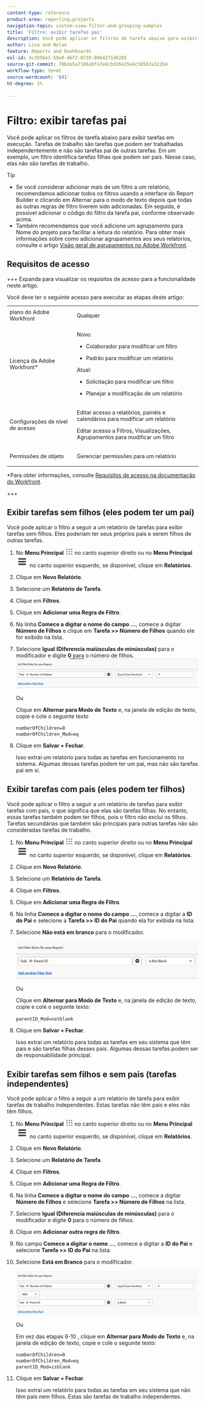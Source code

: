 ```yaml
---
content-type: reference
product-area: reporting;projects
navigation-topic: custom-view-filter-and-grouping-samples
title: 'Filtro: exibir tarefas pai'
description: Você pode aplicar os filtros de tarefa abaixo para exibir tarefas em execução. Tarefas de trabalho são tarefas que podem ser trabalhadas independentemente e não são tarefas pai de outras tarefas. Em um exemplo, um filtro identifica tarefas filhas que podem ser pais. Nesse caso, elas não são tarefas de trabalho.
author: Lisa and Nolan
feature: Reports and Dashboards
exl-id: 4c3956e1-59e0-4bf2-8739-8064271d6281
source-git-commit: 70bda5a7186abfa7e8cbd26e25a4c58583a322b4
workflow-type: tm+mt
source-wordcount: '841'
ht-degree: 1%

---
```


# Filtro: exibir tarefas pai

<!--Audited: 10/2024-->

Você pode aplicar os filtros de tarefa abaixo para exibir tarefas em execução. Tarefas de trabalho são tarefas que podem ser trabalhadas independentemente e não são tarefas pai de outras tarefas. Em um exemplo, um filtro identifica tarefas filhas que podem ser pais. Nesse caso, elas não são tarefas de trabalho.

>[!TIP]
>
>* Se você considerar adicionar mais de um filtro a um relatório, recomendamos adicionar todos os filtros usando a interface do Report Builder e clicando em Alternar para o modo de texto depois que todas as outras regras de filtro tiverem sido adicionadas. Em seguida, é possível adicionar o código do filtro da tarefa pai, conforme observado acima. 
>* Também recomendamos que você adicione um agrupamento para Nome do projeto para facilitar a leitura do relatório. Para obter mais informações sobre como adicionar agrupamentos aos seus relatórios, consulte o artigo [Visão geral de agrupamentos no Adobe Workfront](../../../reports-and-dashboards/reports/reporting-elements/groupings-overview.md).
>

## Requisitos de acesso

+++ Expanda para visualizar os requisitos de acesso para a funcionalidade neste artigo.

Você deve ter o seguinte acesso para executar as etapas deste artigo:

<table style="table-layout:auto"> 
 <col> 
 <col> 
 <tbody> 
  <tr> 
   <td role="rowheader">plano do Adobe Workfront</td> 
   <td> <p>Qualquer</p> </td> 
  </tr> 
  <tr> 
   <td role="rowheader">Licença da Adobe Workfront*</td> 
   <td> 
    <p>Novo:</p>
   <ul><li><p>Colaborador para modificar um filtro </p></li>
   <li><p>Padrão para modificar um relatório</p></li> </ul>

<p>Atual:</p>
   <ul><li><p>Solicitação para modificar um filtro </p></li>
   <li><p>Planejar a modificação de um relatório</p></li> </ul></td> 
  </tr> 
  <tr> 
   <td role="rowheader">Configurações de nível de acesso</td> 
   <td> <p>Editar acesso a relatórios, painéis e calendários para modificar um relatório</p> <p>Editar acesso a Filtros, Visualizações, Agrupamentos para modificar um filtro</p> </td> 
  </tr> 
  <tr> 
   <td role="rowheader">Permissões de objeto</td> 
   <td> <p>Gerenciar permissões para um relatório</p>  </td> 
  </tr> 
 </tbody> 
</table>

*Para obter informações, consulte [Requisitos de acesso na documentação do Workfront](/help/quicksilver/administration-and-setup/add-users/access-levels-and-object-permissions/access-level-requirements-in-documentation.md).

+++

## Exibir tarefas sem filhos (eles podem ter um pai)

Você pode aplicar o filtro a seguir a um relatório de tarefas para exibir tarefas sem filhos. Eles poderiam ter seus próprios pais e serem filhos de outras tarefas.

1. No **Menu Principal** ![Ícone do Menu Principal](assets/main-menu-icon.png) no canto superior direito ou no **Menu Principal** ![Linhas do Menu Principal](assets/lines-main-menu.png) no canto superior esquerdo, se disponível, clique em **Relatórios**.

1. Clique em **Novo Relatório**.
1. Selecione um **Relatório de Tarefa**.
1. Clique em **Filtros**.
1. Clique em **Adicionar uma Regra de Filtro**.
1. Na linha **Comece a digitar o nome do campo ...**, comece a digitar **Número de Filhos** e clique em **Tarefa >> Número de Filhos** quando ele for exibido na lista.

1. Selecione **Igual (Diferencia maiúsculas de minúsculas)** para o modificador e digite **0** para o número de filhos.\
   ![Filtro de tarefa pai](assets/parent-task-filter-from-the-ui-350x76.png)

   Ou

   Clique em **Alternar para Modo de Texto** e, na janela de edição de texto, copie e cole o seguinte texto

   ```
   numberOfChildren=0
   numberOfChildren_Mod=eq
   ```


1. Clique em **Salvar + Fechar**.

   Isso extrai um relatório para todas as tarefas em funcionamento no sistema. Algumas dessas tarefas podem ter um pai, mas não são tarefas pai em si.

## Exibir tarefas com pais (eles podem ter filhos)

Você pode aplicar o filtro a seguir a um relatório de tarefas para exibir tarefas com pais, o que significa que elas são tarefas filhas. No entanto, essas tarefas também podem ter filhos, pois o filtro não exclui os filhos. Tarefas secundárias que também são principais para outras tarefas não são consideradas tarefas de trabalho.

1. No **Menu Principal** ![Ícone do Menu Principal](assets/main-menu-icon.png) no canto superior direito ou no **Menu Principal** ![Linhas do Menu Principal](assets/lines-main-menu.png) no canto superior esquerdo, se disponível, clique em **Relatórios**.

1. Clique em **Novo Relatório**.
1. Selecione um **Relatório de Tarefa**.
1. Clique em **Filtros**.
1. Clique em **Adicionar uma Regra de Filtro**.
1. Na linha **Comece a digitar o nome do campo ...**, comece a digitar a **ID do Pai** e selecione a **Tarefa >> ID do Pai** quando ela for exibida na lista.
1. Selecione **Não está em branco** para o modificador.

   ![A ID do pai não está em branco](assets/filter-parent-id-not-blank-350x100.png)

   Ou

   Clique em **Alternar para Modo de Texto** e, na janela de edição de texto, copie e cole o seguinte texto: 

   `parentID_Mod=notblank`

1. Clique em **Salvar + Fechar**.

   Isso extrai um relatório para todas as tarefas em seu sistema que têm pais e são tarefas filhas desses pais. Algumas dessas tarefas podem ser de responsabilidade principal.

## Exibir tarefas sem filhos e sem pais (tarefas independentes)

Você pode aplicar o filtro a seguir a um relatório de tarefa para exibir tarefas de trabalho independentes. Estas tarefas não têm pais e eles não têm filhos.

1. No **Menu Principal** ![Ícone do Menu Principal](assets/main-menu-icon.png) no canto superior direito ou no **Menu Principal** ![Linhas do Menu Principal](assets/lines-main-menu.png) no canto superior esquerdo, se disponível, clique em **Relatórios**.

1. Clique em **Novo Relatório**.
1. Selecione um **Relatório de Tarefa**.
1. Clique em **Filtros**.
1. Clique em **Adicionar uma Regra de Filtro**.
1. Na linha **Comece a digitar o nome do campo ...**, comece a digitar **Número de Filhos** e selecione **Tarefa >> Número de Filhos** na lista.
1. Selecione **Igual (Diferencia maiúsculas de minúsculas)** para o modificador e digite **0** para o número de filhos.
1. Clique em **Adicionar outra regra de filtro**.
1. No campo **Comece a digitar o nome ...**, comece a digitar a **ID do Pai** e selecione **Tarefa >> ID do Pai** na lista.
1. Selecione **Está em Branco** para o modificador.

   ![A ID do pai está em branco e sem filhos](assets/filter-parent-id-blank-and-zero-children-350x121.png)

   Ou

   Em vez das etapas 6-10 <!--ensure steps above stay accurate-->, clique em **Alternar para Modo de Texto** e, na janela de edição de texto, copie e cole o seguinte texto:

   ```
   numberOfChildren=0
   numberOfChildren_Mod=eq
   parentID_Mod=isblank
   ```

1. Clique em **Salvar + Fechar**.

   Isso extrai um relatório para todas as tarefas em seu sistema que não têm pais nem filhos. Estas são tarefas de trabalho independentes.
